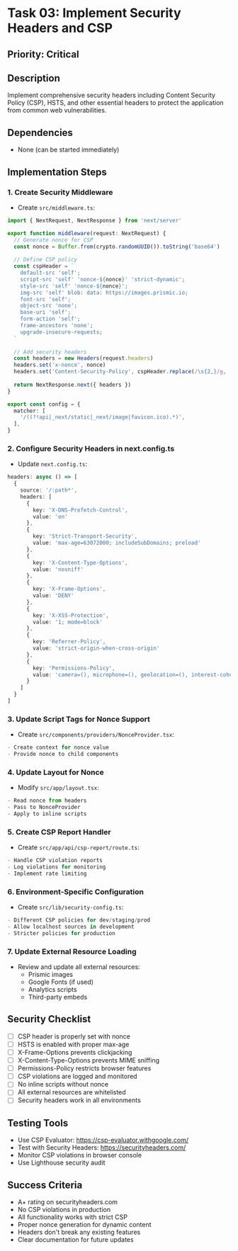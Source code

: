 # Task 03: Implement Security Headers and CSP

## Priority: Critical

## Description
Implement comprehensive security headers including Content Security Policy (CSP), HSTS, and other essential headers to protect the application from common web vulnerabilities.

## Dependencies
- None (can be started immediately)

## Implementation Steps

### 1. **Create Security Middleware**
   - Create `src/middleware.ts`:
   ```typescript
   import { NextRequest, NextResponse } from 'next/server'
   
   export function middleware(request: NextRequest) {
     // Generate nonce for CSP
     const nonce = Buffer.from(crypto.randomUUID()).toString('base64')
     
     // Define CSP policy
     const cspHeader = `
       default-src 'self';
       script-src 'self' 'nonce-${nonce}' 'strict-dynamic';
       style-src 'self' 'nonce-${nonce}';
       img-src 'self' blob: data: https://images.prismic.io;
       font-src 'self';
       object-src 'none';
       base-uri 'self';
       form-action 'self';
       frame-ancestors 'none';
       upgrade-insecure-requests;
     `
     
     // Add security headers
     const headers = new Headers(request.headers)
     headers.set('x-nonce', nonce)
     headers.set('Content-Security-Policy', cspHeader.replace(/\s{2,}/g, ' ').trim())
     
     return NextResponse.next({ headers })
   }
   
   export const config = {
     matcher: [
       '/((?!api|_next/static|_next/image|favicon.ico).*)',
     ],
   }
   ```

### 2. **Configure Security Headers in next.config.ts**
   - Update `next.config.ts`:
   ```typescript
   headers: async () => [
     {
       source: '/:path*',
       headers: [
         {
           key: 'X-DNS-Prefetch-Control',
           value: 'on'
         },
         {
           key: 'Strict-Transport-Security',
           value: 'max-age=63072000; includeSubDomains; preload'
         },
         {
           key: 'X-Content-Type-Options',
           value: 'nosniff'
         },
         {
           key: 'X-Frame-Options',
           value: 'DENY'
         },
         {
           key: 'X-XSS-Protection',
           value: '1; mode=block'
         },
         {
           key: 'Referrer-Policy',
           value: 'strict-origin-when-cross-origin'
         },
         {
           key: 'Permissions-Policy',
           value: 'camera=(), microphone=(), geolocation=(), interest-cohort=()'
         }
       ]
     }
   ]
   ```

### 3. **Update Script Tags for Nonce Support**
   - Create `src/components/providers/NonceProvider.tsx`:
   ```typescript
   - Create context for nonce value
   - Provide nonce to child components
   ```

### 4. **Update Layout for Nonce**
   - Modify `src/app/layout.tsx`:
   ```typescript
   - Read nonce from headers
   - Pass to NonceProvider
   - Apply to inline scripts
   ```

### 5. **Create CSP Report Handler**
   - Create `src/app/api/csp-report/route.ts`:
   ```typescript
   - Handle CSP violation reports
   - Log violations for monitoring
   - Implement rate limiting
   ```

### 6. **Environment-Specific Configuration**
   - Create `src/lib/security-config.ts`:
   ```typescript
   - Different CSP policies for dev/staging/prod
   - Allow localhost sources in development
   - Stricter policies for production
   ```

### 7. **Update External Resource Loading**
   - Review and update all external resources:
     - Prismic images
     - Google Fonts (if used)
     - Analytics scripts
     - Third-party embeds

## Security Checklist
- [ ] CSP header is properly set with nonce
- [ ] HSTS is enabled with proper max-age
- [ ] X-Frame-Options prevents clickjacking
- [ ] X-Content-Type-Options prevents MIME sniffing
- [ ] Permissions-Policy restricts browser features
- [ ] CSP violations are logged and monitored
- [ ] No inline scripts without nonce
- [ ] All external resources are whitelisted
- [ ] Security headers work in all environments

## Testing Tools
- Use CSP Evaluator: https://csp-evaluator.withgoogle.com/
- Test with Security Headers: https://securityheaders.com/
- Monitor CSP violations in browser console
- Use Lighthouse security audit

## Success Criteria
- A+ rating on securityheaders.com
- No CSP violations in production
- All functionality works with strict CSP
- Proper nonce generation for dynamic content
- Headers don't break any existing features
- Clear documentation for future updates